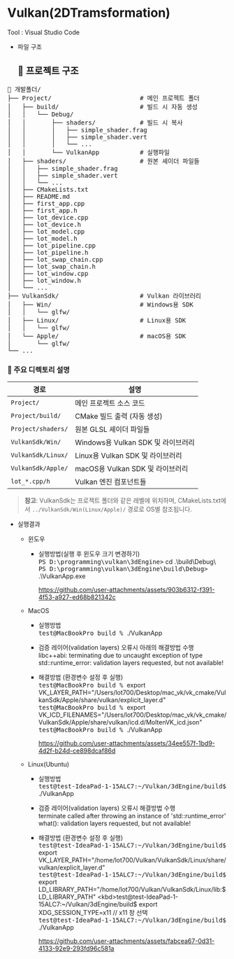 # Vulkan(2DTramsformation)

Tool : Visual Studio Code
- 파일 구조
  ## 📂 프로젝트 구조

<pre>
📁 개발폴더/
├── Project/                        # 메인 프로젝트 폴더
│   ├── build/                      # 빌드 시 자동 생성
│   │   └── Debug/
│   │       ├── shaders/            # 빌드 시 복사
│   │       │   ├── simple_shader.frag
│   │       │   ├── simple_shader.vert
│   │       │   └── ...
│   │       └── VulkanApp           # 실행파일
│   ├── shaders/                    # 원본 셰이더 파일들
│   │   ├── simple_shader.frag
│   │   ├── simple_shader.vert
│   │   └── ...
│   ├── CMakeLists.txt
│   ├── README.md
│   ├── first_app.cpp
│   ├── first_app.h
│   ├── lot_device.cpp
│   ├── lot_device.h
│   ├── lot_model.cpp
│   ├── lot_model.h
│   ├── lot_pipeline.cpp
│   ├── lot_pipeline.h
│   ├── lot_swap_chain.cpp
│   ├── lot_swap_chain.h
│   ├── lot_window.cpp
│   ├── lot_window.h
│   └── ...
├── VulkanSdk/                      # Vulkan 라이브러리
│   ├── Win/                        # Windows용 SDK
│   │   └── glfw/
│   ├── Linux/                      # Linux용 SDK
│   │   └── glfw/
│   └── Apple/                      # macOS용 SDK
│       └── glfw/
└── ...
</pre>

### 📝 주요 디렉토리 설명

| 경로 | 설명 |
|------|------|
| `Project/` | 메인 프로젝트 소스 코드 |
| `Project/build/` | CMake 빌드 출력 (자동 생성) |
| `Project/shaders/` | 원본 GLSL 셰이더 파일들 |
| `VulkanSdk/Win/` | Windows용 Vulkan SDK 및 라이브러리 |
| `VulkanSdk/Linux/` | Linux용 Vulkan SDK 및 라이브러리 |
| `VulkanSdk/Apple/` | macOS용 Vulkan SDK 및 라이브러리 |
| `lot_*.cpp/h` | Vulkan 엔진 컴포넌트들 |

> **참고**: VulkanSdk는 프로젝트 폴더와 같은 레벨에 위치하며, CMakeLists.txt에서 `../VulkanSdk/Win(Linux/Apple)/` 경로로 OS별 참조됩니다.

- 실행결과
  
  - 윈도우  
      - 실행방법(실행 후 윈도우 크기 변경하기)  
        <kbd>PS D:\programming\vulkan\3dEngine></kbd> cd .\build\Debug\  
        <kbd>PS D:\programming\vulkan\3dEngine\build\Debug></kbd> .\VulkanApp.exe
          
        https://github.com/user-attachments/assets/903b6312-f391-4f53-a927-ed68b821342c            
    
  - MacOS
      - 실행방법  
        <kbd>test@MacBookPro build % </kbd> ./VulkanApp  
      - 검증 레이어(validation layers) 오류시 아래의 해결방법 수행  
        libc++abi: terminating due to uncaught exception of type std::runtime_error: validation layers requested, but not available!  
      - 해결방법 (환경변수 설정 후 실행)  
        <kbd>test@MacBookPro build % </kbd> export VK_LAYER_PATH="/Users/lot700/Desktop/mac_vk/vk_cmake/VulkanSdk/Apple/share/vulkan/explicit_layer.d"          
        <kbd>test@MacBookPro build % </kbd> export VK_ICD_FILENAMES="/Users/lot700/Desktop/mac_vk/vk_cmake/VulkanSdk/Apple/share/vulkan/icd.d/MoltenVK_icd.json"  
        <kbd>test@MacBookPro build % </kbd> ./VulkanApp 

        https://github.com/user-attachments/assets/34ee557f-1bd9-4d2f-b24d-ce898dcaf86d
        
  - Linux(Ubuntu)
      - 실행방법  
        <kbd>test@test-IdeaPad-1-15ALC7:~/Vulkan/3dEngine/build$ </kbd> ./VulkanApp   
      - 검증 레이어(validation layers) 오류시 해결방법 수행  
        terminate called after throwing an instance of 'std::runtime_error' what():  validation layers requested, but not available!  
      - 해결방법 (환경변수 설정 후 실행)   
        <kbd>test@test-IdeaPad-1-15ALC7:~/Vulkan/3dEngine/build$ </kbd> export VK_LAYER_PATH="/home/lot700/Vulkan/VulkanSdk/Linux/share/vulkan/explicit_layer.d"          
        <kbd>test@test-IdeaPad-1-15ALC7:~/Vulkan/3dEngine/build$ </kbd> export LD_LIBRARY_PATH="/home/lot700/Vulkan/VulkanSdk/Linux/lib:$LD_LIBRARY_PATH"  
        <kbd>test@test-IdeaPad-1-15ALC7:~/Vulkan/3dEngine/build$ </kbd> export XDG_SESSION_TYPE=x11  // x11 창 선택  
        <kbd>test@test-IdeaPad-1-15ALC7:~/Vulkan/3dEngine/build$ </kbd> ./VulkanApp  

        https://github.com/user-attachments/assets/fabcea67-0d31-4133-92e9-293fd96c581a
        

        
